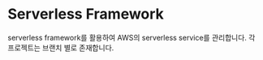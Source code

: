 # Serverless Framework 

serverless framework를 활용하여 AWS의 serverless service를 관리합니다.
각 프로젝트는 브랜치 별로 존재합니다.
